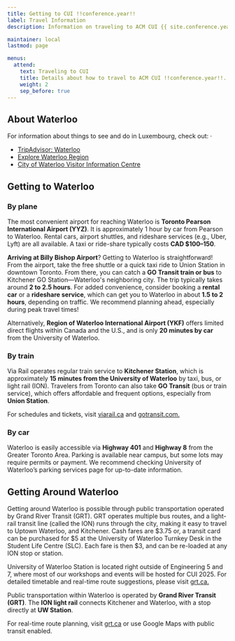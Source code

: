 ```yaml
---
title: Getting to CUI !!conference.year!!
label: Travel Information
description: Information on traveling to ACM CUI {{ site.conference.year }} in-person.

maintainer: local
lastmod: page

menus:
  attend:
    text: Traveling to CUI
    title: Details about how to travel to ACM CUI !!conference.year!!.
    weight: 2
    sep_before: true
---
```


## About Waterloo

For information about things to see and do in Luxembourg, check out: ·
* [TripAdvisor: Waterloo](https://www.tripadvisor.ca/Tourism-g181736-Waterloo_Region_of_Waterloo_Ontario-Vacations.html)
* [Explore Waterloo Region](https://explorewaterloo.ca/)
* [City of Waterloo Visitor Information Centre](https://www.waterloo.ca/en/things-to-do/visitor-centre.aspx)

## Getting to Waterloo

### By plane

The most convenient airport for reaching Waterloo is **Toronto Pearson International Airport (YYZ)**. It is approximately 1 hour by car from Pearson to Waterloo. Rental cars, airport shuttles, and rideshare services (e.g., Uber, Lyft) are all available. A taxi or ride-share typically costs **CAD $100–150**.

**Arriving at Billy Bishop Airport**? Getting to Waterloo is straightforward! From the airport, take the free shuttle or a quick taxi ride to Union Station in downtown Toronto. From there, you can catch a **GO Transit train or bus** to Kitchener GO Station—Waterloo's neighboring city. The trip typically takes around **2 to 2.5 hours**. For added convenience, consider booking a **rental car** or a **rideshare service**, which can get you to Waterloo in about **1.5 to 2 hours**, depending on traffic. We recommend planning ahead, especially during peak travel times!

Alternatively, **Region of Waterloo International Airport (YKF)** offers limited direct flights within Canada and the U.S., and is only **20 minutes by car** from the University of Waterloo.

### By train

Via Rail operates regular train service to **Kitchener Station**, which is approximately **15 minutes from the University of Waterloo** by taxi, bus, or light rail (ION). Travelers from Toronto can also take **GO Transit** (bus or train service), which offers affordable and frequent options, especially from **Union Station**.

For schedules and tickets, visit [viarail.ca](https://www.viarail.ca/en) and [gotransit.com.](https://www.gotransit.com/en)

### By car

Waterloo is easily accessible via **Highway 401** and **Highway 8** from the Greater Toronto Area. Parking is available near campus, but some lots may require permits or payment. We recommend checking University of Waterloo’s parking services page for up-to-date information.



## Getting Around Waterloo

Getting around Waterloo is possible through public transportation operated by Grand River Transit (GRT). GRT operates multiple bus routes, and a light-rail transit line (called the ION) runs through the city, making it easy to travel to Uptown Waterloo, and Kitchener. Cash fares are $3.75 or, a transit card can be purchased for $5 at the University of Waterloo Turnkey Desk in the Student Life Centre (SLC). Each fare is then $3, and can be re-loaded at any ION stop or station. 

University of Waterloo Station is located right outside of Engineering 5 and 7, where most of our workshops and events will be hosted for CUI 2025.  For detailed timetable and real-time route suggestions, please visit [grt.ca.](https://www.grt.ca/en/index.aspx) 

Public transportation within Waterloo is operated by **Grand River Transit (GRT)**. The **ION light rail** connects Kitchener and Waterloo, with a stop directly at **UW Station**.

For real-time route planning, visit [grt.ca](https://www.grt.ca/en/index.aspx) or use Google Maps with public transit enabled.


<!--## Getting to CUI '25 Venues

All CUI ’25 activities will take place at the **University of Waterloo**, located in Waterloo, Ontario, Canada.

**Day 1 (8th July 2025):** 
**Workshops and Doctoral Consortium** will be held in **Davis Centre (DC)** on the University of Waterloo main campus. The DC building is centrally located and accessible via **ION light rail** (UW Station) and several local **GRT bus routes.**


**Days 2 and 3 (9th and 10th July 2025):** 

The **main conference program** will take place at **Federation Hall**, a dedicated conference venue on campus within walking distance from the DC building and UW Station.

For directions and real-time transit suggestions, use [Google Maps](https://maps.google.com/) with public transit enabled, or visit [grt.ca.](https://www.grt.ca/en/index.aspx) All venues are fully accessible. -->
